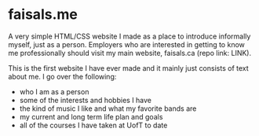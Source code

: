 # faisals.me
A very simple HTML/CSS website I made as a place to introduce informally myself, just as a person.
Employers who are interested in getting to know me professionally should visit my main website, faisals.ca (repo link: LINK). 

This is the first website I have ever made and it mainly just consists of text about me. 
I go over the following:
- who I am as a person
- some of the interests and hobbies I have
- the kind of music I like and what my favorite bands are
- my current and long term life plan and goals
- all of the courses I have taken at UofT to date
